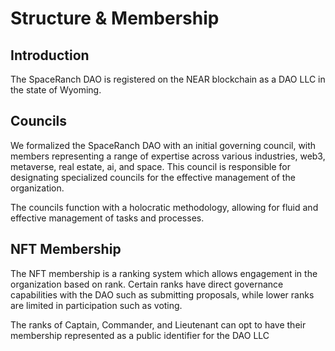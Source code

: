 # Structure & Membership

## Introduction 
The SpaceRanch DAO is registered on the NEAR blockchain as a DAO LLC in the state of Wyoming. 

## Councils

We formalized the SpaceRanch DAO with an initial governing council, with members representing a range of expertise across various industries, web3, metaverse, real estate, ai, and space.  This council is responsible for designating specialized councils for the effective management of the organization. 

The councils function with a holocratic methodology, allowing for fluid and effective management of tasks and processes. 


## NFT Membership

The NFT membership is a ranking system which allows engagement in the organization based on rank. Certain ranks have direct governance capabilities with the DAO such as submitting proposals, while lower ranks are limited in participation such as voting.

The ranks of Captain, Commander, and Lieutenant can opt to have their membership represented as a public identifier for the DAO LLC 
